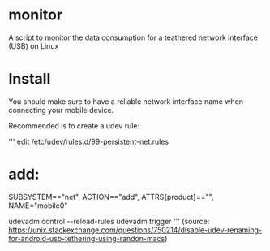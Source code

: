 # monitor
A script to monitor the data consumption for a teathered network interface (USB) on Linux

# Install
You should make sure to have a reliable network interface name when connecting your mobile device.

Recommended is to create a udev rule:

'''
edit /etc/udev/rules.d/99-persistent-net.rules

# add:
SUBSYSTEM=="net", ACTION=="add", ATTRS{product}=="<product-device>", NAME="mobile0"

udevadm control --reload-rules
udevadm trigger
'''
(source: https://unix.stackexchange.com/questions/750214/disable-udev-renaming-for-android-usb-tethering-using-randon-macs)
